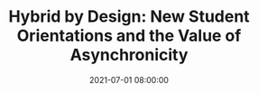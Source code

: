 ---
layout: poster
title: "Hybrid by Design: New Student Orientations and the Value of Asynchronicity"
description: "Covid changed our lives, our campuses, and how we connect with students. In-person activities were replaced with virtual ones and library events had to be reimagined digitally. With vaccinations on the rise and universities hopeful for a more in-person fall, what did we learn from online events that we can apply in the future?\nThis poster will present our experience transitioning the library’s annual graduate student orientation from in-person to virtual and hybrid events. First, we will discuss how we moved orientation online in 2020 and the challenges we faced, including teaching staff how to use new video conferencing software to record accessible videos, collaborating with campus partners, and how to best present the event with existing learning management platforms and the library website. Next, we will detail how we incorporated these lessons into a hybrid orientation in 2021 that will continue to use asynchronous recordings on an event landing page. Finally, we will discuss the benefits of asynchronous orientation elements and compare attendance outcomes from 2019 (in-person), 2020 (virtual), and 2021 (hybrid) to determine which format produces the most student engagement, answering the question, “Should we continue asynchronous opportunities at new student orientations when in-person learning fully resumes?”"
date: 2021-07-01 08:00:00
audience: PROMIG
keywords: library orientations, graduate students, virtual events, hybrid events
presenter-names: Abigail Morgan,Stefanie Hilles,
speaker-data: [5, 71]
session-contents: 
supplemental-docs: 
isStaticPost: false
published: true
---